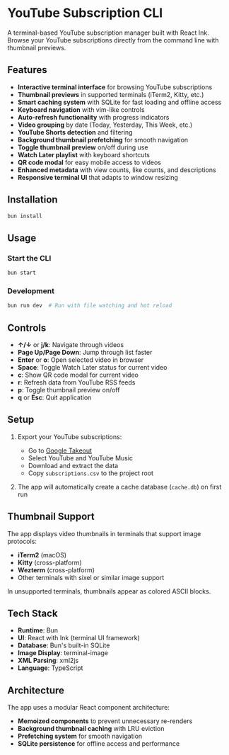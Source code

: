 # YouTube Subscription CLI

A terminal-based YouTube subscription manager built with React Ink. Browse your YouTube subscriptions directly from the command line with thumbnail previews.

## Features

- **Interactive terminal interface** for browsing YouTube subscriptions
- **Thumbnail previews** in supported terminals (iTerm2, Kitty, etc.)
- **Smart caching system** with SQLite for fast loading and offline access
- **Keyboard navigation** with vim-like controls
- **Auto-refresh functionality** with progress indicators
- **Video grouping** by date (Today, Yesterday, This Week, etc.)
- **YouTube Shorts detection** and filtering
- **Background thumbnail prefetching** for smooth navigation
- **Toggle thumbnail preview** on/off during use
- **Watch Later playlist** with keyboard shortcuts
- **QR code modal** for easy mobile access to videos
- **Enhanced metadata** with view counts, like counts, and descriptions
- **Responsive terminal UI** that adapts to window resizing

## Installation

```bash
bun install
```

## Usage

### Start the CLI

```bash
bun start
```

### Development

```bash
bun run dev  # Run with file watching and hot reload
```

## Controls

- **↑/↓** or **j/k**: Navigate through videos
- **Page Up/Page Down**: Jump through list faster
- **Enter** or **o**: Open selected video in browser
- **Space**: Toggle Watch Later status for current video
- **c**: Show QR code modal for current video
- **r**: Refresh data from YouTube RSS feeds
- **p**: Toggle thumbnail preview on/off
- **q** or **Esc**: Quit application

## Setup

1. Export your YouTube subscriptions:
   - Go to [Google Takeout](https://takeout.google.com)
   - Select YouTube and YouTube Music
   - Download and extract the data
   - Copy `subscriptions.csv` to the project root

2. The app will automatically create a cache database (`cache.db`) on first run

## Thumbnail Support

The app displays video thumbnails in terminals that support image protocols:

- **iTerm2** (macOS)
- **Kitty** (cross-platform)
- **Wezterm** (cross-platform)
- Other terminals with sixel or similar image support

In unsupported terminals, thumbnails appear as colored ASCII blocks.

## Tech Stack

- **Runtime**: Bun
- **UI**: React with Ink (terminal UI framework)
- **Database**: Bun's built-in SQLite
- **Image Display**: terminal-image
- **XML Parsing**: xml2js
- **Language**: TypeScript

## Architecture

The app uses a modular React component architecture:

- **Memoized components** to prevent unnecessary re-renders
- **Background thumbnail caching** with LRU eviction
- **Prefetching system** for smooth navigation
- **SQLite persistence** for offline access and performance
